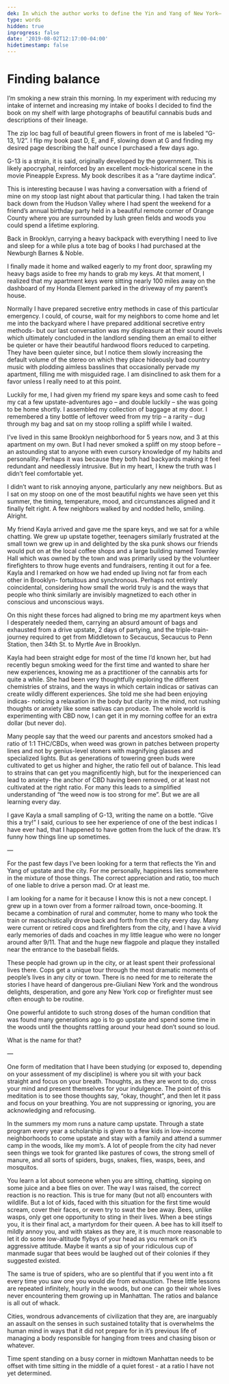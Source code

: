 ```yaml
---
dek: In which the author works to define the Yin and Yang of New York– the history of oscillation between upstate (rural) and the city (urban)
type: words
hidden: true
inprogress: false
date: '2019-08-02T12:17:00-04:00'
hidetimestamp: false
---
```


# Finding balance

I’m smoking a new strain this morning. In my experiment with reducing my intake of internet and increasing my intake of books I decided to find the book on my shelf with large photographs of beautiful cannabis buds and descriptions of their lineage. 

The zip loc bag full of beautiful green flowers in front of me is labeled “G-13, 1/2”. I flip my book past D, E, and F, slowing down at G and finding my desired page describing the half ounce I purchased a few days ago. 

G-13 is a strain, it is said, originally developed by the government. This is likely apocryphal, reinforced by an excellent mock-historical scene in the movie Pineapple Express. My book describes it as a “rare daytime indica”. 

This is interesting because I was  having a conversation with a friend of mine on my stoop last night about that particular thing. I had taken the train back down from the Hudson Valley where I had spent the weekend for a friend’s annual birthday party held in a beautiful remote corner of Orange County where you are surrounded by lush green fields and woods you could spend a lifetime exploring. 

Back in Brooklyn, carrying a heavy backpack with everything I need to live and sleep for a while plus a tote bag of books I had purchased at the Newburgh Barnes & Noble. 

I finally made it home and walked eagerly to my front door, sprawling my heavy bags aside to free my hands to grab my keys. At that moment, I realized that my apartment keys were sitting nearly 100 miles away on the dashboard of my Honda Element parked in the driveway of my parent’s house. 

Normally I have prepared secretive entry methods in case of this particular emergency. I could, of course, wait for my neighbors to come home and let me into the backyard where I have prepared additional secretive entry methods- but our last conversation was my displeasure at their sound levels which ultimately concluded in the landlord sending them an email to either be quieter or have their beautiful hardwood floors reduced to carpeting. They have been quieter since, but I notice them slowly increasing the default volume of the stereo on which they place hideously bad country music with plodding aimless basslines that occasionally pervade my apartment, filling me with misguided rage. I am disinclined to ask them for a favor unless I really need to at this point. 

Luckily for me, I had given my friend my spare keys and some cash to feed my cat a few upstate-adventures ago – and double luckily – she was going to be home shortly. I assembled my collection of baggage at my door. I remembered a tiny bottle of leftover weed from my trip – a rarity – dug through my bag and sat on my stoop rolling a spliff while I waited. 

I’ve lived in this same Brooklyn neighborhood for 5 years now, and 3 at this apartment on my own. But I had never smoked a spliff on my stoop before – an astounding stat to anyone with even cursory knowledge of my habits and personality. Perhaps it was because they both had backyards making it feel redundant and needlessly intrusive. But in my heart, I knew the truth was I didn’t feel comfortable yet. 

I didn’t want to risk annoying anyone, particularly any new neighbors. But as I sat on my stoop on one of the most beautiful nights we have seen yet this summer, the timing, temperature, mood, and circumstances aligned and it finally felt right. A few neighbors walked by and nodded hello, smiling. Alright.

My friend Kayla arrived and gave me the spare keys, and we sat for a while chatting. We grew up upstate together, teenagers similarly frustrated at the small town we grew up in and delighted by the ska punk shows our friends would put on at the local coffee shops and a large building named Townley Hall which was owned by the town and was primarily used by the volunteer firefighters to throw huge events and fundraisers, renting it out for a fee. Kayla and I remarked on how we had ended up living not far from each other in Brooklyn- fortuitous and synchronous. Perhaps not entirely coincidental, considering how small the world truly is and the ways that people who think similarly are invisibly magnetized to each other in conscious and unconscious ways. 

On this night these forces had aligned to bring me my apartment keys when I desperately needed them, carrying an absurd amount of bags and exhausted from a drive upstate, 2 days of partying, and the triple-train-journey required to get from Middletown to Secaucus, Secaucus to Penn Station, then 34th St. to Myrtle Ave in Brooklyn. 

Kayla had been straight edge for most of the time I’d known her, but had recently begun smoking weed for the first time and wanted to share her new experiences, knowing me as a practitioner of the cannabis arts for quite a while. She had been very thoughtfully exploring the different chemistries of strains, and the ways in which certain indicas or sativas can create wildly different experiences. She told me she had been enjoying indicas- noticing a relaxation in the body but clarity in the mind, not rushing thoughts or anxiety like some sativas can produce. The whole world is experimenting with CBD now, I can get it in my morning coffee for an extra dollar (but never do).  

Many people say that the weed our parents and ancestors smoked had a ratio of 1:1 THC/CBDs, when weed was grown in patches between property lines and not by genius-level stoners with magnifying glasses and specialized lights. But as generations of towering green buds were cultivated to get us higher and higher, the ratio fell out of balance. This lead to strains that can get you magnificently high, but for the inexperienced can lead to anxiety- the anchor of CBD having been removed, or at least not cultivated at the right ratio. For many this leads to a simplified understanding of “the weed now is too strong for me”. But we are all learning every day. 

I gave Kayla a small sampling of G-13, writing the name on a bottle. “Give this a try!” I said, curious to see her experience of one of the best indicas I have ever had, that I happened to have gotten from the luck of the draw. It’s funny how things line up sometimes. 

—

For the past few days I’ve been looking for a term that reflects the Yin and Yang of upstate and the city. For me personally, happiness lies somewhere in the mixture of those things. The correct appreciation and ratio, too much of one liable to drive a person mad. Or at least me. 

I am looking for a name for it because I know this is not a new concept. I grew up in a town over from a former railroad town, once-booming. It became a combination of rural and commuter, home to many who took the train or masochistically drove back and forth from the city every day. Many were current or retired cops and firefighters from the city, and I have a vivid early memories of dads and coaches in my little league who were no longer around after 9/11. That and the huge new flagpole and plaque they installed near the entrance to the baseball fields. 

These people had grown up in the city, or at least spent their professional lives there. Cops get a unique tour through the most dramatic moments of people’s lives in any city or town. There is no need for me to reiterate the stories I have heard of dangerous pre-Giuliani New York and the wondrous delights, desperation, and gore any New York cop or firefighter must see often enough to be routine.

One powerful antidote to such strong doses of the human condition that was found many generations ago is to go upstate and spend some time in the woods until the thoughts rattling around your head don’t sound so loud. 

What is the name for that?

—

One form of meditation that I have been studying (or exposed to, depending on your assessment of my discipline) is where you sit with your back straight and focus on your breath. Thoughts, as they are wont to do, cross your mind and present themselves for your indulgence. The point of this meditation is to see those thoughts say, “okay, thought”, and then let it pass and focus on your breathing. You are not suppressing or ignoring, you are acknowledging and refocusing. 

In the summers my mom runs a nature camp upstate. Through a state program every year a scholarship is given to a few kids in low-income neighborhoods to come upstate and stay with a family and attend a summer camp in the woods, like my mom’s. A lot of people from the city had never seen things we took for granted like pastures of cows, the strong smell of manure, and all sorts of spiders, bugs, snakes, flies, wasps, bees, and mosquitos. 

You learn a lot about someone when you are sitting, chatting, sipping on some juice and a bee flies on over. The way I was raised, the correct reaction is no reaction. This is true for many (but not all) encounters with wildlife. But a lot of kids, faced with this situation for the first time would scream, cover their faces, or even try to swat the bee away. Bees, unlike wasps, only get one opportunity to sting in their lives. When a bee stings you, it is their final act, a martyrdom for their queen. A bee has to kill itself to mildly annoy you, and with stakes as they are, it is much more reasonable to let it do some low-altitude flybys of your head as you remark on it’s aggressive attitude. Maybe it wants a sip of your ridiculous cup of manmade sugar that bees would be laughed out of their colonies if they suggested existed. 

The same is true of spiders, who are so plentiful that if you went into a fit every time you saw one you would die from exhaustion. These little lessons are repeated infinitely, hourly in the woods, but one can go their whole lives never encountering them growing up in Manhattan. The ratios and balance is all out of whack. 

Cities, wondrous advancements of civilization that they are, are inarguably an assault on the senses in such sustained totality that is overwhelms the human mind in ways that it did not prepare for in it’s previous life of managing a body responsible for hanging from trees and chasing bison or whatever. 

Time spent standing on a busy corner in midtown Manhattan needs to be offset with time sitting in the middle of a quiet forest - at a ratio I have not yet determined. 